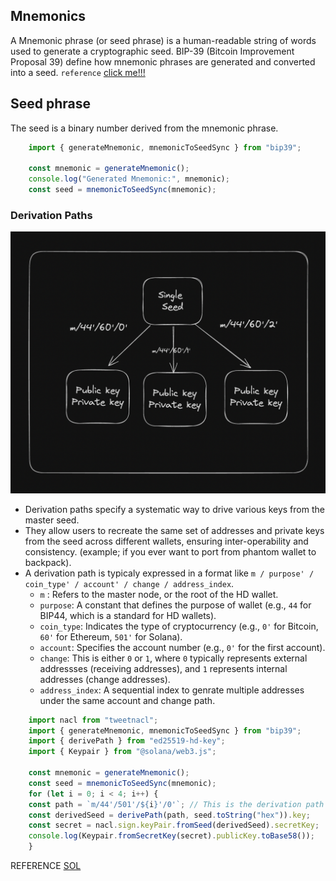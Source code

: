 ## Mnemonics
A Mnemonic phrase (or seed phrase) is a human-readable string of words used to generate a cryptographic seed. BIP-39 (Bitcoin Improvement Proposal 39) define how mnemonic phrases are generated and converted into a seed.
`reference` [click me!!!](https://github.com/bitcoin/bips/blob/master/bip-0039/english.txt) <br />

## Seed phrase
The seed is a binary number derived from the mnemonic phrase.
```javascript
    import { generateMnemonic, mnemonicToSeedSync } from "bip39";

    const mnemonic = generateMnemonic();
    console.log("Generated Mnemonic:", mnemonic);
    const seed = mnemonicToSeedSync(mnemonic);
```

### Derivation Paths
![image01](./images/derivation-path.png)
- Derivation paths specify a systematic way to drive various keys from the master seed.
- They allow users to recreate the same set of addresses and private keys from the seed across different wallets, ensuring inter-operability and consistency. (example; if you ever want to port from phantom wallet to backpack).
- A derivation path is typicaly expressed in a format like `m / purpose' / coin_type' / account' / change / address_index`.
    - `m` : Refers to the  master node, or the root of the HD wallet.
    - `purpose`: A constant that defines the purpose of wallet (e.g., `44` for BIP44, which is a standard for HD wallets).
    - `coin_type`: Indicates the type of cryptocurrency (e.g., `0'` for Bitcoin, `60'` for Ethereum, `501'` for Solana).
    - `account`: Specifies the account number (e.g., `0'` for the first account).
    - `change`: This is either `0` or `1`, where `0` typically represents external addressses (receiving addresses), and `1` represents internal addresses (change addresses).
    - `address_index`: A sequential index to genrate multiple addresses under the same account and change path.

```javascript
    import nacl from "tweetnacl";
    import { generateMnemonic, mnemonicToSeedSync } from "bip39";
    import { derivePath } from "ed25519-hd-key";
    import { Keypair } from "@solana/web3.js";

    const mnemonic = generateMnemonic();
    const seed = mnemonicToSeedSync(mnemonic);
    for (let i = 0; i < 4; i++) {
    const path = `m/44'/501'/${i}'/0'`; // This is the derivation path
    const derivedSeed = derivePath(path, seed.toString("hex")).key;
    const secret = nacl.sign.keyPair.fromSeed(derivedSeed).secretKey;
    console.log(Keypair.fromSecretKey(secret).publicKey.toBase58());
    }
```

REFERENCE [SOL]( https://github.com/coral-xyz/backpack/blob/master/packages/secure-background/src/blockchain-configs/solana/config.ts#L38) <br />